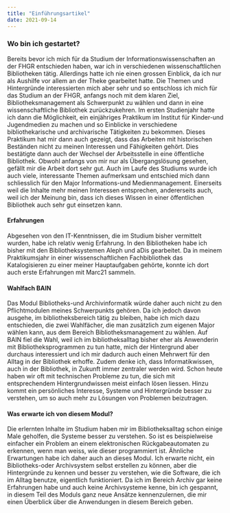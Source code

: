 ```yaml
---
title: "Einführungsartikel"
date: 2021-09-14
---
```

<h3> Wo bin ich gestartet?</h3>

Bereits bevor ich mich für da Studium der Informationswissenschaften an der FHGR entschieden haben, war ich in verschiedenen wissenschaftlichen Bibliotheken tätig. Allerdings hatte ich nie einen grossen Einblick, da ich nur als Aushilfe vor allem an der Theke gearbeitet hatte. Die Themen und Hintergründe interessierten mich aber sehr und so entschloss ich mich für das Studium an der FHGR, anfangs noch mit dem klaren Ziel, Bibliotheksmanagement als Schwerpunkt zu wählen und dann in eine wissenschaftliche Bibliothek zurückzukehren. Im ersten Studienjahr hatte ich dann die Möglichkeit, ein einjähriges Praktikum im Institut für Kinder-und Jugendmedien zu machen und so Einblicke in verschiedene bibliothekarische und archivarische Tätigkeiten zu bekommen. Dieses Praktikum hat mir dann auch gezeigt, dass das Arbeiten mit historischen Beständen nicht zu meinen Interessen und Fähigkeiten gehört. Dies bestätigte dann auch der Wechsel der Arbeitsstelle in eine öffentliche Bibliothek. Obwohl anfangs von mir nur als Übergangslösung gesehen, gefällt mir die Arbeit dort sehr gut. 
Auch im Laufe des Studiums wurde ich auch viele, interessante Themen aufmerksam und entschied mich dann schliesslich für den Major Informations-und Medienmanagement. Einerseits weil die Inhalte mehr meinen Interessen entsprechen, andererseits auch, weil ich der Meinung bin, dass ich dieses Wissen in einer öffentlichen Bibliothek auch sehr gut einsetzen kann. 

<h4>Erfahrungen</h4>

Abgesehen von den IT-Kenntnissen, die im Studium bisher vermittelt wurden, habe ich relativ wenig Erfahrung. In den Bibliotheken habe ich bisher mit den Bibliotheksystemen Aleph und aDis gearbeitet. Da in meinem Praktikumsjahr in einer wissenschaftlichen Fachbibliothek das Katalogisieren zu einer meiner Hauptaufgaben gehörte, konnte ich dort auch erste Erfahrungen mit Marc21 sammeln.

<h4>Wahlfach BAIN</h4>

Das Modul Bibliotheks-und Archivinformatik würde daher auch nicht zu den Pflichtmodulen meines Schwerpunkts gehören. Da ich jedoch davon ausgehe, im bibliotheksbereich tätig zu bleiben, habe ich mich dazu entschieden, die zwei Wahlfächer, die man zusätzlich zum eigenen Major wählen kann, aus dem Bereich Bibliotheksmanagement zu wählen. Auf BAIN fiel die Wahl, weil ich im bibliotheksalltag bisher eher als Anwenderin mit Bibliotheksprogrammen zu tun hatte, mich der Hintergrund aber durchaus interessiert und ich mir dadurch auch einen Mehrwert für den Alltag in der Bibliothek erhoffe. Zudem denke ich, dass Informatikwissen, auch in der Bibliothek, in Zukunft immer zentraler werden wird. Schon heute haben wir oft mit technischen Probleme zu tun, die sich mit entsprechendem Hintergrundwissen meist einfach lösen liessen. Hinzu kommt ein persönliches Interesse, Systeme und Hintergründe besser zu verstehen, um so auch mehr zu Lösungen von Problemen beizutragen. 

<h4>Was erwarte ich von diesem Modul?</h4>

Die erlernten Inhalte im Studium haben mir im Bibliotheksalltag schon einige Male geholfen, die Systeme besser zu verstehen. So ist es beispielweise einfacher ein Problem an einem elektronischen Rückgabeautomaten zu erkennen, wenn man weiss, wie dieser programmiert ist. Ähnliche Erwartungen habe ich daher auch an dieses Modul. Ich erwarte nicht, ein Bibliotheks-oder Archivsystem selbst erstellen zu können, aber die Hintergründe zu kennen und besser zu verstehen, wie die Software, die ich im Alltag benutze, eigentlich funktioniert. Da ich im Bereich Archiv gar keine Erfahrungen habe und auch keine Archivsysteme kenne, bin ich gespannt, in diesem Teil des Moduls ganz neue Ansätze kennenzulernen, die mir einen Überblick über die Anwendungen in diesem Bereich geben. 

